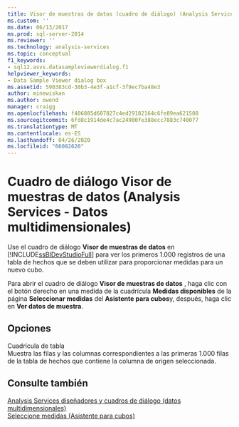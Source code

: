 ```yaml
---
title: Visor de muestras de datos (cuadro de diálogo) (Analysis Services-datos multidimensionales) | Microsoft Docs
ms.custom: ''
ms.date: 06/13/2017
ms.prod: sql-server-2014
ms.reviewer: ''
ms.technology: analysis-services
ms.topic: conceptual
f1_keywords:
- sql12.asvs.datasampleviewerdialog.f1
helpviewer_keywords:
- Data Sample Viewer dialog box
ms.assetid: 590383cd-30b3-4e3f-a1cf-3f9ec7ba48e3
author: minewiskan
ms.author: owend
manager: craigg
ms.openlocfilehash: f406885d607827c4ed29102164c6fe89ea621508
ms.sourcegitcommit: 6fd8c1914de4c7ac24900fe388ecc7883c740077
ms.translationtype: MT
ms.contentlocale: es-ES
ms.lasthandoff: 04/26/2020
ms.locfileid: "66082620"
---
```

# <a name="data-sample-viewer-dialog-box-analysis-services---multidimensional-data"></a>Cuadro de diálogo Visor de muestras de datos (Analysis Services - Datos multidimensionales)
  Use el cuadro de diálogo **Visor de muestras de datos** en [!INCLUDE[ssBIDevStudioFull](../includes/ssbidevstudiofull-md.md)] para ver los primeros 1.000 registros de una tabla de hechos que se deben utilizar para proporcionar medidas para un nuevo cubo.  
  
 Para abrir el cuadro de diálogo **Visor de muestras de datos** , haga clic con el botón derecho en una medida de la cuadrícula **Medidas disponibles** de la página **Seleccionar medidas** del **Asistente para cubos**y, después, haga clic en **Ver datos de muestra**.  
  
## <a name="options"></a>Opciones  
 Cuadrícula de tabla  
 Muestra las filas y las columnas correspondientes a las primeras 1.000 filas de la tabla de hechos que contiene la columna de origen seleccionada.  
  
## <a name="see-also"></a>Consulte también  
 [Analysis Services diseñadores y cuadros de diálogo &#40;datos multidimensionales&#41;](analysis-services-designers-and-dialog-boxes-multidimensional-data.md)   
 [Seleccione medidas &#40;Asistente para cubos&#41;](select-measures-cube-wizard.md)  
  
  
